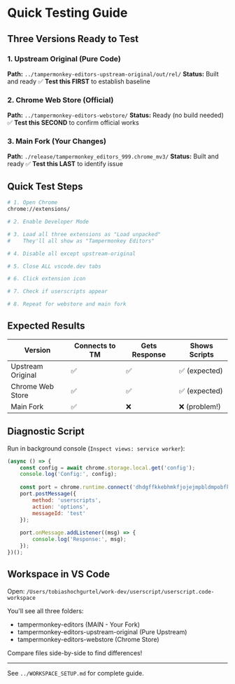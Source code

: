 # Quick Testing Guide

## Three Versions Ready to Test

### 1. Upstream Original (Pure Code)
**Path:** `../tampermonkey-editors-upstream-original/out/rel/`
**Status:** Built and ready ✅
**Test this FIRST** to establish baseline

### 2. Chrome Web Store (Official)
**Path:** `../tampermonkey-editors-webstore/`
**Status:** Ready (no build needed) ✅
**Test this SECOND** to confirm official works

### 3. Main Fork (Your Changes)
**Path:** `./release/tampermonkey_editors_999.chrome_mv3/`
**Status:** Built and ready ✅
**Test this LAST** to identify issue

## Quick Test Steps

```bash
# 1. Open Chrome
chrome://extensions/

# 2. Enable Developer Mode

# 3. Load all three extensions as "Load unpacked"
#    They'll all show as "Tampermonkey Editors"

# 4. Disable all except upstream-original

# 5. Close ALL vscode.dev tabs

# 6. Click extension icon

# 7. Check if userscripts appear

# 8. Repeat for webstore and main fork
```

## Expected Results

| Version | Connects to TM | Gets Response | Shows Scripts |
|---------|---------------|---------------|---------------|
| Upstream Original | ✅ | ✅ | ✅ (expected) |
| Chrome Web Store | ✅ | ✅ | ✅ (expected) |
| Main Fork | ✅ | ❌ | ❌ (problem!) |

## Diagnostic Script

Run in background console (`Inspect views: service worker`):

```javascript
(async () => {
    const config = await chrome.storage.local.get('config');
    console.log('Config:', config);
    
    const port = chrome.runtime.connect('dhdgffkkebhmkfjojejmpbldmpobfkfo');
    port.postMessage({
        method: 'userscripts',
        action: 'options',
        messageId: 'test'
    });
    
    port.onMessage.addListener((msg) => {
        console.log('Response:', msg);
    });
})();
```

## Workspace in VS Code

Open: `/Users/tobiashochgurtel/work-dev/userscript/userscript.code-workspace`

You'll see all three folders:
- tampermonkey-editors (MAIN - Your Fork)
- tampermonkey-editors-upstream-original (Pure Upstream)  
- tampermonkey-editors-webstore (Chrome Store)

Compare files side-by-side to find differences!

---

See `../WORKSPACE_SETUP.md` for complete guide.
